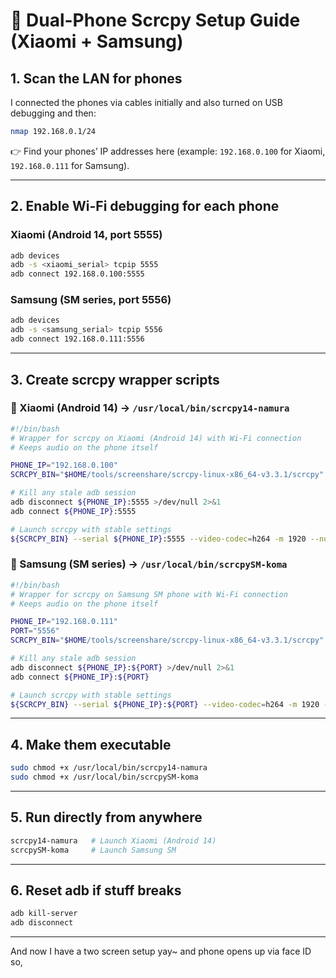 # 📖 Dual-Phone Scrcpy Setup Guide (Xiaomi + Samsung)

## 1. Scan the LAN for phones
I connected the phones via cables initially and also turned on USB debugging and then:

```bash
nmap 192.168.0.1/24
```

👉 Find your phones’ IP addresses here (example: `192.168.0.100` for Xiaomi, `192.168.0.111` for Samsung).

---

## 2. Enable Wi-Fi debugging for each phone

### Xiaomi (Android 14, port 5555)

```bash
adb devices
adb -s <xiaomi_serial> tcpip 5555
adb connect 192.168.0.100:5555
```

### Samsung (SM series, port 5556)

```bash
adb devices
adb -s <samsung_serial> tcpip 5556
adb connect 192.168.0.111:5556
```

---

## 3. Create scrcpy wrapper scripts

### 🔹 Xiaomi (Android 14) → `/usr/local/bin/scrcpy14-namura`

```bash
#!/bin/bash
# Wrapper for scrcpy on Xiaomi (Android 14) with Wi-Fi connection
# Keeps audio on the phone itself

PHONE_IP="192.168.0.100"
SCRCPY_BIN="$HOME/tools/screenshare/scrcpy-linux-x86_64-v3.3.1/scrcpy"

# Kill any stale adb session
adb disconnect ${PHONE_IP}:5555 >/dev/null 2>&1
adb connect ${PHONE_IP}:5555

# Launch scrcpy with stable settings
${SCRCPY_BIN} --serial ${PHONE_IP}:5555 --video-codec=h264 -m 1920 --no-audio
```

### 🔹 Samsung (SM series) → `/usr/local/bin/scrcpySM-koma`

```bash
#!/bin/bash
# Wrapper for scrcpy on Samsung SM phone with Wi-Fi connection
# Keeps audio on the phone itself

PHONE_IP="192.168.0.111"
PORT="5556"
SCRCPY_BIN="$HOME/tools/screenshare/scrcpy-linux-x86_64-v3.3.1/scrcpy"

# Kill any stale adb session
adb disconnect ${PHONE_IP}:${PORT} >/dev/null 2>&1
adb connect ${PHONE_IP}:${PORT}

# Launch scrcpy with stable settings
${SCRCPY_BIN} --serial ${PHONE_IP}:${PORT} --video-codec=h264 -m 1920 --no-audio
```

---

## 4. Make them executable

```bash
sudo chmod +x /usr/local/bin/scrcpy14-namura
sudo chmod +x /usr/local/bin/scrcpySM-koma
```

---

## 5. Run directly from anywhere

```bash
scrcpy14-namura   # Launch Xiaomi (Android 14)
scrcpySM-koma     # Launch Samsung SM
```

---

## 6. Reset adb if stuff breaks

```bash
adb kill-server
adb disconnect
```

---

And now I have a two screen setup yay~
and phone opens up via face ID so, 